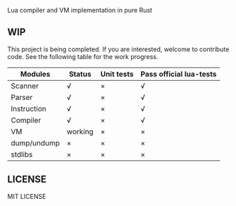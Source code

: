 Lua compiler and VM implementation in pure Rust

## WIP

This project is being completed. If you are interested, welcome to contribute code. See the following table for the work progress.

| Modules      | Status            | Unit tests   | Pass official lua-tests |
| --           | --                | --           | --                      |
|  Scanner     | √                 | ×            |    √                    |
|  Parser      | √                 | ×            |    √                    |
|  Instruction | √                 | ×            |    √                    |
|  Compiler    | √                 | ×            |    √                    |
|  VM          | working           | ×            |    ×                    |
|  dump/undump | ×                 | ×            |    ×                    |
|  stdlibs     | ×                 | ×            |    ×                    |

## LICENSE
MIT LICENSE

